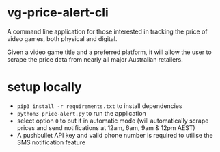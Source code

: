 # vg-price-alert-cli

A command line application for those interested in tracking the price of video games, both physical and digital.

Given a video game title and a preferred platform, it will allow the user to scrape the price data from nearly all major Australian retailers.

# setup locally
- `pip3 install -r requirements.txt` to install dependencies
- `python3 price-alert.py` to run the application
- select option `0` to put it in automatic mode (will automatically scrape prices and send notifications at 12am, 6am, 9am & 12pm AEST)
- A pushbullet API key and valid phone number is required to utilise the SMS notification feature
